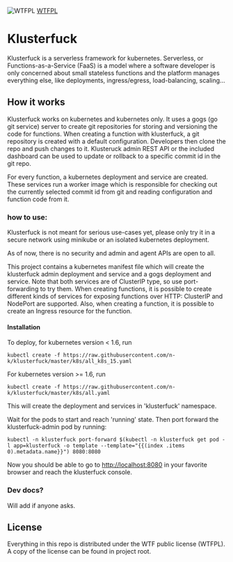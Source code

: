 ![WTFPL](http://www.wtfpl.net/wp-content/uploads/2012/12/wtfpl-badge-4.png)
[WTFPL](http://www.wtfpl.net)

# Klusterfuck
Klusterfuck is a serverless framework for kubernetes. Serverless, or Functions-as-a-Service (FaaS)
is a model where a software developer is only concerned about small stateless functions and the 
platform manages everything else, like deployments, ingress/egress, load-balancing, scaling...

## How it works
Klusterfuck works on kubernetes and kubernetes only. 
It uses a gogs (go git service) server to create git repositories for storing and versioning the code 
for functions. When creating a function with klusterfuck, a git repository is created with a default 
configuration. Developers then clone the repo and push changes to it. Klusteruck admin REST API or the 
included dashboard can be used to update or rollback to a specific commit id in the git repo.

For every function, a kubernetes deployment and service are created. These services run a worker image 
which is responsible for checking out the currently selected commit id from git and reading 
configuration and function code from it.

### how to use:
Klusterfuck is not meant for serious use-cases yet, please only try it in a secure network using 
minikube or an isolated kubernetes deployment.

As of now, there is no security and admin and agent APIs are open to all. 

This project contains a kubernetes manifest file which will create the klusterfuck admin 
deployment and service and a gogs deployment and service. Note that both services are of ClusterIP 
type, so use port-forwarding to try them. When creating functions, it is possible to create different 
kinds of services for exposing functions over HTTP: ClusterIP and NodePort are supported. Also, when 
creating a function, it is possible to create an Ingress resource for the function.

#### Installation
To deploy, for kubernetes version < 1.6, run 
 
 `kubectl create -f https://raw.githubusercontent.com/n-k/klusterfuck/master/k8s/all_k8s_15.yaml`

For kubernetes version >= 1.6, run 

`kubectl create -f https://raw.githubusercontent.com/n-k/klusterfuck/master/k8s/all.yaml`

This will create the deployment and services in 'klusterfuck' namespace.

Wait for the pods to start and reach 'running' state. Then port forward the klusterfuck-admin pod by 
running:

`kubectl -n klusterfuck port-forward $(kubectl -n klusterfuck get pod -l app=klusterfuck -o template --template="{{(index .items 0).metadata.name}}") 8080:8080`

Now you should be able to go to [http://localhost:8080](http://localhost:8080) in your favorite 
browser and reach the klusterfuck console.

### Dev docs?
Will add if anyone asks.

## License
Everything in this repo is distributed under the WTF public license (WTFPL). A copy of the license 
can be found in project root.
